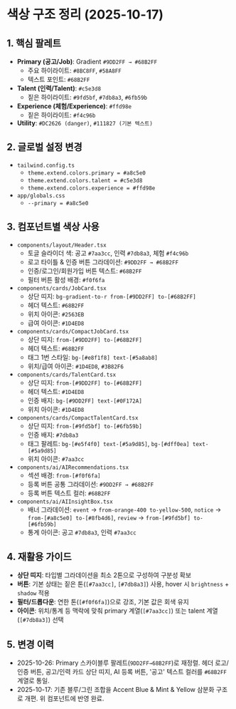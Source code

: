 # 색상 구조 정리 (2025-10-17)

## 1. 핵심 팔레트
- **Primary (공고/Job)**: Gradient `#9DD2FF → #68B2FF`
  - 주요 하이라이트: `#8BC8FF`, `#58A8FF`
  - 텍스트 포인트: `#68B2FF`
- **Talent (인력/Talent)**: `#c5e3d8`
  - 짙은 하이라이트: `#9fd5bf`, `#7db8a3`, `#6fb59b`
- **Experience (체험/Experience)**: `#ffd98e`
  - 짙은 하이라이트: `#f4c96b`
- **Utility**: `#DC2626 (danger)`, `#111827 (기본 텍스트)`

## 2. 글로벌 설정 변경
- `tailwind.config.ts`
  - `theme.extend.colors.primary = #a8c5e0`
  - `theme.extend.colors.talent = #c5e3d8`
  - `theme.extend.colors.experience = #ffd98e`
- `app/globals.css`
  - `--primary = #a8c5e0`

## 3. 컴포넌트별 색상 사용
- `components/layout/Header.tsx`
  - 토글 슬라이더 색: 공고 `#7aa3cc`, 인력 `#7db8a3`, 체험 `#f4c96b`
  - 로고 타이틀 & 인증 버튼 그라데이션: `#9DD2FF → #68B2FF`
  - 인증/로그인/회원가입 버튼 텍스트: `#68B2FF`
  - 필터 버튼 활성 배경: `#f0f6fa`
- `components/cards/JobCard.tsx`
  - 상단 띠지: `bg-gradient-to-r from-[#9DD2FF] to-[#68B2FF]`
  - 헤더 텍스트: `#68B2FF`
  - 위치 아이콘: `#2563EB`
  - 급여 아이콘: `#1D4ED8`
- `components/cards/CompactJobCard.tsx`
  - 상단 띠지: `from-[#9DD2FF] to-[#68B2FF]`
  - 헤더 텍스트: `#68B2FF`
  - 태그 1번 스타일: `bg-[#e8f1f8] text-[#5a8ab8]`
  - 위치/급여 아이콘: `#1D4ED8`, `#3B82F6`
- `components/cards/TalentCard.tsx`
  - 상단 띠지: `from-[#9DD2FF] to-[#68B2FF]`
  - 헤더 텍스트: `#1D4ED8`
  - 인증 배지: `bg-[#9DD2FF] text-[#0F172A]`
  - 위치 아이콘: `#1D4ED8`
- `components/cards/CompactTalentCard.tsx`
  - 상단 띠지: `from-[#9fd5bf] to-[#6fb59b]`
  - 인증 배지: `#7db8a3`
  - 태그 팔레트: `bg-[#e5f4f0] text-[#5a9d85]`, `bg-[#dff0ea] text-[#5a9d85]`
  - 위치 아이콘: `#7aa3cc`
- `components/ai/AIRecommendations.tsx`
  - 섹션 배경: `from-[#f0f6fa]`
  - 등록 버튼 공통 그라데이션: `#9DD2FF → #68B2FF`
  - 등록 버튼 텍스트 컬러: `#68B2FF`
- `components/ai/AIInsightBox.tsx`
  - 배너 그라데이션: `event` → `from-orange-400 to-yellow-500`, `notice` → `from-[#a8c5e0] to-[#8fb4d6]`, `review` → `from-[#9fd5bf] to-[#6fb59b]`
  - 통계 아이콘: 공고 `#7db8a3`, 인력 `#7aa3cc`

## 4. 재활용 가이드
- **상단 띠지**: 타입별 그라데이션을 최소 2톤으로 구성하여 구분성 확보
- **버튼**: 기본 상태는 짙은 톤(`[#7aa3cc]`, `[#7db8a3]`) 사용, hover 시 `brightness` + `shadow` 적용
- **필터/드롭다운**: 연한 톤(`[#f0f6fa]`)으로 강조, 기본 값은 회색 유지
- **아이콘**: 위치/통계 등 맥락에 맞춰 primary 계열(`[#7aa3cc]`) 또는 talent 계열(`[#7db8a3]`) 선택

## 5. 변경 이력
- 2025-10-26: Primary 스카이블루 팔레트(`9DD2FF→68B2FF`)로 재정렬. 헤더 로고/인증 버튼, 공고/인력 카드 상단 띠지, AI 등록 버튼, '공고' 텍스트 컬러를 `#68B2FF` 계열로 통일.
- 2025-10-17: 기존 블루/그린 조합을 Accent Blue & Mint & Yellow 삼분화 구조로 개편. 위 컴포넌트에 반영 완료.

